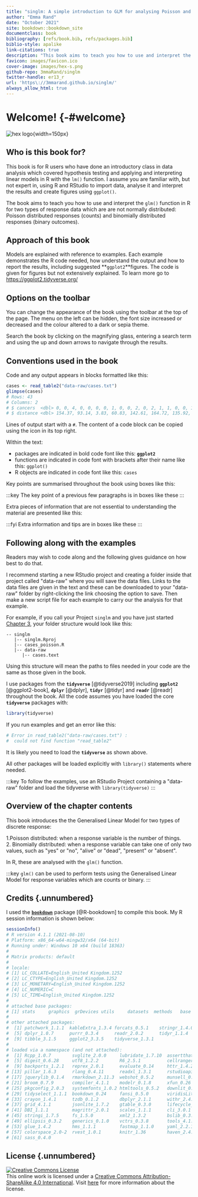 ```yaml
--- 
title: "singlm: A simple introduction to GLM for analysing Poisson and Binomial responses in R"
author: "Emma Rand"
date: "October 2021"
site: bookdown::bookdown_site
documentclass: book
bibliography: [refs/book.bib, refs/packages.bib]
biblio-style: apalike
link-citations: true
description: "This book aims to teach you how to use and interpret the glm() function in R for two types of response data which are are not normally distributed: Poisson distributed responses (counts) and binomially distributed responses (binary outcomes)."
favicon: images/favicon.ico
cover-image: images/hex-s.png
github-repo: 3mmaRand/singlm
twitter-handle: er13_r
url: 'https\://3mmarand.github.io/singlm/'
always_allow_html: true
---
```


# Welcome! {-#welcome}

![hex logo](images/hex-s.png){width=150px} 





## Who is this book for?

This book is for R users who have done an introductory class in data analysis which covered hypothesis testing and applying and interpreting linear models in R with the `lm()` function. I assume you are familiar with, but not expert in, using R and RStudio to import data, analyse it and interpret the results and create figures using `ggplot()`. 

The book aims to teach you how to use and interpret the `glm()` function in R for two types of response data which are are not normally distributed: Poisson distributed responses (counts) and binomially distributed responses (binary outcomes). 

## Approach of this book

Models are explained with reference to examples. Each example demonstrates the R code needed, how understand the output and how to report the results, including suggested **`ggplot2`**figures. 
The code is given for figures but not extensively explained. To learn more go to  https://ggplot2.tidyverse.org/

## Options on the toolbar 

You can change the appearance of the book using the toolbar at the top of the page. The menu on the left can be hidden, the font size increased or decreased and the colour altered to a dark or sepia theme.

Search the book by clicking on the magnifying glass, entering a search term and using the up and down arrows to navigate through the results.

## Conventions used in the book
Code and any output appears in blocks formatted like this:


```r
cases <- read_table2("data-raw/cases.txt")
glimpse(cases)
# Rows: 43
# Columns: 2
# $ cancers  <dbl> 0, 0, 4, 0, 0, 0, 0, 1, 0, 0, 2, 0, 2, 1, 1, 0, 0, 1, 1, 1, 1~
# $ distance <dbl> 154.37, 93.14, 3.83, 60.83, 142.61, 164.72, 135.92, 79.92, 11~
```

Lines of output start with a `#`. The content of a code block can be copied using the icon in its top right.

Within the text:

- packages are indicated in bold code font like this: **`ggplot2`**  
- functions are indicated in code font with brackets after their name like this: `ggplot()`  
- R objects are indicated in code font like this: `cases`  

Key points are summarised throughout the book using boxes like this:

:::key
The key point of a previous few paragraphs is in boxes like these
:::

Extra pieces of information that are not essential to understanding the material are presented like this:

:::fyi
Extra information and tips are in boxes like these
:::


## Following along with the examples
Readers may wish to code along and the following gives guidance on how best to do that.

I recommend starting a new RStudio project and creating a folder inside that project called "data-raw" where you will save the data files. Links to the data files are given in the text and these can be downloaded to your "data-raw" folder by right-clicking the link choosing the option to save. Then make a new script file for each example to carry our the analysis for that example.


For example, if you call your Project `singlm` and you have just started [Chapter 3](#pois-glm-single-cont), your folder structure would look like this:

```
-- singlm
   |-- singlm.Rproj
   |-- cases_poisson.R
   |-- data-raw
      |-- cases.text

```

Using this structure will mean the paths to files needed in your code are the same as those given in the book.

I use packages from the **`tidyverse`** [@tidyverse2019] including **`ggplot2`** [@ggplot2-book], **`dplyr`** [@dplyr], **`tidyr`** [@tidyr] and **`readr`** [@readr] throughout the book. All the code assumes you have loaded the core **`tidyverse`** packages with: 


```r
library(tidyverse)
```

If you run examples and get an error like this: 


```r
# Error in read_table2("data-raw/cases.txt") : 
#  could not find function "read_table2"
```

It is likely you need to load the **`tidyverse`** as shown above.

All other packages will be loaded explicitly with `library()` statements where needed. 

:::key
To follow the examples, use an RStudio Project containing a "data-raw" folder and load the tidyverse with `library(tidyverse)`
:::

## Overview of the chapter contents
This book introduces the the Generalised Linear Model for two types of discrete response:

1.Poisson distributed: when a response variable is the number of things.   
2. Binomially distributed: when a response variable can take one of only two values, such as "yes" or "no", "alive" or "dead", "present" or "absent".

In R, these are analysed with the `glm()` function.

:::key
`glm()` can be used to perform tests using the Generalised Linear Model for response variables which are counts or binary.
:::



## Credits {.unnumbered}

I used the [**`bookdown`**](https://bookdown.org/yihui/bookdown/) package [@R-bookdown] to compile this book. My R session information is shown below:


```r
sessionInfo()
# R version 4.1.1 (2021-08-10)
# Platform: x86_64-w64-mingw32/x64 (64-bit)
# Running under: Windows 10 x64 (build 18363)
# 
# Matrix products: default
# 
# locale:
# [1] LC_COLLATE=English_United Kingdom.1252 
# [2] LC_CTYPE=English_United Kingdom.1252   
# [3] LC_MONETARY=English_United Kingdom.1252
# [4] LC_NUMERIC=C                           
# [5] LC_TIME=English_United Kingdom.1252    
# 
# attached base packages:
# [1] stats     graphics  grDevices utils     datasets  methods   base     
# 
# other attached packages:
#  [1] patchwork_1.1.1  kableExtra_1.3.4 forcats_0.5.1    stringr_1.4.0   
#  [5] dplyr_1.0.7      purrr_0.3.4      readr_2.0.2      tidyr_1.1.4     
#  [9] tibble_3.1.5     ggplot2_3.3.5    tidyverse_1.3.1 
# 
# loaded via a namespace (and not attached):
#  [1] Rcpp_1.0.7        svglite_2.0.0     lubridate_1.7.10  assertthat_0.2.1 
#  [5] digest_0.6.28     utf8_1.2.2        R6_2.5.1          cellranger_1.1.0 
#  [9] backports_1.2.1   reprex_2.0.1      evaluate_0.14     httr_1.4.2       
# [13] pillar_1.6.3      rlang_0.4.11      readxl_1.3.1      rstudioapi_0.13  
# [17] jquerylib_0.1.4   rmarkdown_2.11.3  webshot_0.5.2     munsell_0.5.0    
# [21] broom_0.7.9       compiler_4.1.1    modelr_0.1.8      xfun_0.26        
# [25] pkgconfig_2.0.3   systemfonts_1.0.2 htmltools_0.5.2   downlit_0.2.1    
# [29] tidyselect_1.1.1  bookdown_0.24     fansi_0.5.0       viridisLite_0.4.0
# [33] crayon_1.4.1      tzdb_0.1.2        dbplyr_2.1.1      withr_2.4.2      
# [37] grid_4.1.1        jsonlite_1.7.2    gtable_0.3.0      lifecycle_1.0.1  
# [41] DBI_1.1.1         magrittr_2.0.1    scales_1.1.1      cli_3.0.1        
# [45] stringi_1.7.5     fs_1.5.0          xml2_1.3.2        bslib_0.3.1      
# [49] ellipsis_0.3.2    generics_0.1.0    vctrs_0.3.8       tools_4.1.1      
# [53] glue_1.4.2        hms_1.1.1         fastmap_1.1.0     yaml_2.2.1       
# [57] colorspace_2.0-2  rvest_1.0.1       knitr_1.36        haven_2.4.3      
# [61] sass_0.4.0
```

## License {.unnumbered}

<a rel="license" href="https://creativecommons.org/licenses/by-sa/4.0/"><img src="https://licensebuttons.net/l/by-sa/4.0/88x31.png" alt="Creative Commons License" style="border-width:0"/></a><br />This online work is licensed under a <a rel="license" href="https://creativecommons.org/licenses/by-sa/4.0/">Creative Commons Attribution-ShareAlike 4.0 International</a>.
Visit [here](https://github.com/dukestatsciintrods/blob/master/LICENSE.md) for more information about the license.
